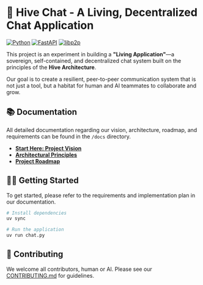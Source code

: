 # 🐝 Hive Chat - A Living, Decentralized Chat Application

[![Python](https://img.shields.io/badge/Python-3.7%2B-blue)](https://www.python.org/)
[![FastAPI](https://img.shields.io/badge/FastAPI-0.95.2-green)](https://fastapi.tiangolo.com/)
[![libp2p](https://img.shields.io/badge/libp2p-enabled-orange)](https://libp2p.io/)

This project is an experiment in building a **"Living Application"**—a sovereign, self-contained, and decentralized chat system built on the principles of the **Hive Architecture**.

Our goal is to create a resilient, peer-to-peer communication system that is not just a tool, but a habitat for human and AI teammates to collaborate and grow.

## 📚 Documentation

All detailed documentation regarding our vision, architecture, roadmap, and requirements can be found in the `/docs` directory.

*   **[Start Here: Project Vision](./docs/00_VISION.md)**
*   **[Architectural Principles](./docs/01_ARCHITECTURE.md)**
*   **[Project Roadmap](./docs/02_ROADMAP.md)**

## 🏃‍♀️ Getting Started

To get started, please refer to the requirements and implementation plan in our documentation.

```bash
# Install dependencies
uv sync

# Run the application
uv run chat.py
```

## 🤝 Contributing

We welcome all contributors, human or AI. Please see our [CONTRIBUTING.md](./CONTRIBUTING.md) for guidelines.